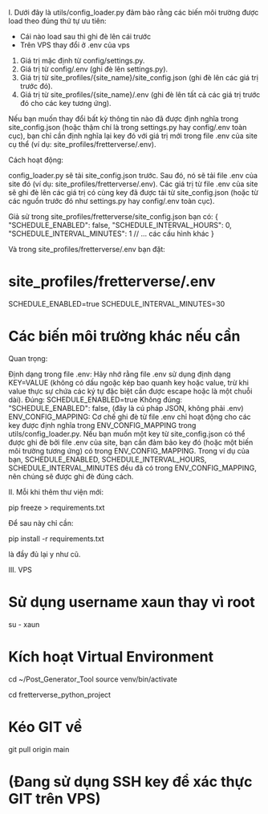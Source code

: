 I. Dưới đây là utils/config_loader.py đảm bảo rằng các biến môi trường được load theo đúng thứ tự ưu tiên:

- Cái nào load sau thì ghi đè lên cái trước
- Trên VPS thay đổi ở .env của vps 

1. Giá trị mặc định từ config/settings.py.
2. Giá trị từ config/.env (ghi đè lên settings.py).
3. Giá trị từ site_profiles/{site_name}/site_config.json (ghi đè lên các giá trị trước đó).
4. Giá trị từ site_profiles/{site_name}/.env (ghi đè lên tất cả các giá trị trước đó cho các key tương ứng).

Nếu bạn muốn thay đổi bất kỳ thông tin nào đã được định nghĩa trong site_config.json (hoặc thậm chí là trong settings.py hay config/.env toàn cục), bạn chỉ cần định nghĩa lại key đó với giá trị mới trong file .env của site cụ thể (ví dụ: site_profiles/fretterverse/.env).

Cách hoạt động:

config_loader.py sẽ tải site_config.json trước.
Sau đó, nó sẽ tải file .env của site đó (ví dụ: site_profiles/fretterverse/.env).
Các giá trị từ file .env của site sẽ ghi đè lên các giá trị có cùng key đã được tải từ site_config.json (hoặc từ các nguồn trước đó như settings.py hay config/.env toàn cục).

Giả sử trong site_profiles/fretterverse/site_config.json bạn có:
{
    "SCHEDULE_ENABLED": false,
    "SCHEDULE_INTERVAL_HOURS": 0,
    "SCHEDULE_INTERVAL_MINUTES": 1
    // ... các cấu hình khác
}

Và trong site_profiles/fretterverse/.env bạn đặt:

# site_profiles/fretterverse/.env
SCHEDULE_ENABLED=true
SCHEDULE_INTERVAL_MINUTES=30
# Các biến môi trường khác nếu cần

Quan trọng:

Định dạng trong file .env: Hãy nhớ rằng file .env sử dụng định dạng KEY=VALUE (không có dấu ngoặc kép bao quanh key hoặc value, trừ khi value thực sự chứa các ký tự đặc biệt cần được escape hoặc là một chuỗi dài).
Đúng: SCHEDULE_ENABLED=true
Không đúng: "SCHEDULE_ENABLED": false, (đây là cú pháp JSON, không phải .env)
ENV_CONFIG_MAPPING: Cơ chế ghi đè từ file .env chỉ hoạt động cho các key được định nghĩa trong ENV_CONFIG_MAPPING trong utils/config_loader.py. Nếu bạn muốn một key từ site_config.json có thể được ghi đè bởi file .env của site, bạn cần đảm bảo key đó (hoặc một biến môi trường tương ứng) có trong ENV_CONFIG_MAPPING.
Trong ví dụ của bạn, SCHEDULE_ENABLED, SCHEDULE_INTERVAL_HOURS, SCHEDULE_INTERVAL_MINUTES đều đã có trong ENV_CONFIG_MAPPING, nên chúng sẽ được ghi đè đúng cách.

II. Mỗi khi thêm thư viện mới:

pip freeze > requirements.txt

Để sau này chỉ cần:

pip install -r requirements.txt

là đầy đủ lại y như cũ.

III. VPS
# Sử dụng username xaun thay vì root
su - xaun

# Kích hoạt Virtual Environment
cd ~/Post_Generator_Tool
source venv/bin/activate

cd fretterverse_python_project

# Kéo GIT về
git pull origin main

# (Đang sử dụng SSH key để xác thực GIT trên VPS)